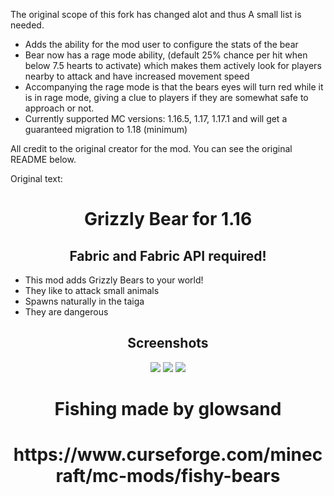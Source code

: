 The original scope of this fork has changed alot and thus A small list is needed.
<ul>
    <li> Adds the ability for the mod user to configure the stats of the bear</li>
    <li> Bear now has a rage mode ability, (default 25% chance per hit when below 7.5 hearts to activate) which makes them actively look for players nearby to attack and have increased movement speed</li>
    <li> Accompanying the rage mode is that the bears eyes will turn red while it is in rage mode, giving a clue to players if they are somewhat safe to approach or not.</li>
    <li> Currently supported MC versions: 1.16.5, 1.17, 1.17.1 and will get a guaranteed migration to 1.18 (minimum)</li>
</ul>

All credit to the original creator for the mod. You can see the original README below.


Original text:
<h1 align=center>Grizzly Bear for 1.16</h1>
<h2 align=center>Fabric and Fabric API required!</h2>
<ul>
    <li> This mod adds Grizzly Bears to your world!</li>
    <li> They like to attack small animals</li>
    <li> Spawns naturally in the taiga</li>
    <li> They are dangerous</li>
</ul>
<h2 align=center>Screenshots</h2>
<p align=center>
    <img src="https://imgur.com/WbqdjNA.png">
    <img src="https://imgur.com/ekEbmqd.png">
    <img src="https://imgur.com/MWTQMF5.png">
</p>
<h1 align=center>Fishing made by glowsand</h1>
<h1 align=center>https://www.curseforge.com/minecraft/mc-mods/fishy-bears</h1>
